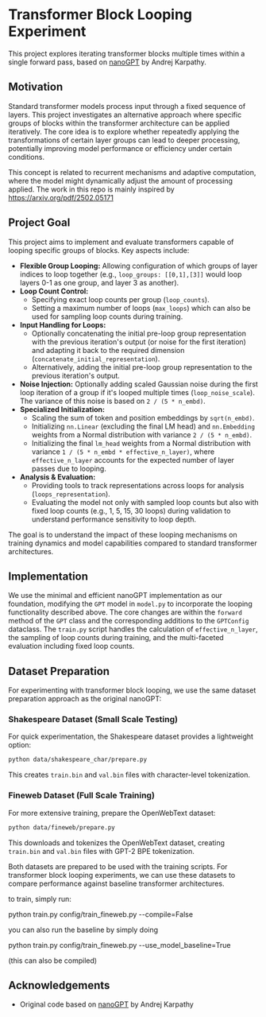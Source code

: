 # Transformer Block Looping Experiment

This project explores iterating transformer blocks multiple times within a single forward pass, based on [nanoGPT](https://github.com/karpathy/nanoGPT) by Andrej Karpathy.

## Motivation

Standard transformer models process input through a fixed sequence of layers. This project investigates an alternative approach where specific groups of blocks within the transformer architecture can be applied iteratively. The core idea is to explore whether repeatedly applying the transformations of certain layer groups can lead to deeper processing, potentially improving model performance or efficiency under certain conditions.

This concept is related to recurrent mechanisms and adaptive computation, where the model might dynamically adjust the amount of processing applied. The work in this repo is mainly inspired by https://arxiv.org/pdf/2502.05171

## Project Goal

This project aims to implement and evaluate transformers capable of looping specific groups of blocks. Key aspects include:
*   **Flexible Group Looping:** Allowing configuration of which groups of layer indices to loop together (e.g., `loop_groups: [[0,1],[3]]` would loop layers 0-1 as one group, and layer 3 as another).
*   **Loop Count Control:**
    *   Specifying exact loop counts per group (`loop_counts`).
    *   Setting a maximum number of loops (`max_loops`) which can also be used for sampling loop counts during training.
*   **Input Handling for Loops:**
    *   Optionally concatenating the initial pre-loop group representation with the previous iteration's output (or noise for the first iteration) and adapting it back to the required dimension (`concatenate_initial_representation`).
    *   Alternatively, adding the initial pre-loop group representation to the previous iteration's output.
*   **Noise Injection:** Optionally adding scaled Gaussian noise during the first loop iteration of a group if it's looped multiple times (`loop_noise_scale`). The variance of this noise is based on `2 / (5 * n_embd)`.
*   **Specialized Initialization:**
    *   Scaling the sum of token and position embeddings by `sqrt(n_embd)`.
    *   Initializing `nn.Linear` (excluding the final LM head) and `nn.Embedding` weights from a Normal distribution with variance `2 / (5 * n_embd)`.
    *   Initializing the final `lm_head` weights from a Normal distribution with variance `1 / (5 * n_embd * effective_n_layer)`, where `effective_n_layer` accounts for the expected number of layer passes due to looping.
*   **Analysis & Evaluation:**
    *   Providing tools to track representations across loops for analysis (`loops_representation`).
    *   Evaluating the model not only with sampled loop counts but also with fixed loop counts (e.g., 1, 5, 15, 30 loops) during validation to understand performance sensitivity to loop depth.

The goal is to understand the impact of these looping mechanisms on training dynamics and model capabilities compared to standard transformer architectures.

## Implementation

We use the minimal and efficient nanoGPT implementation as our foundation, modifying the `GPT` model in `model.py` to incorporate the looping functionality described above. The core changes are within the `forward` method of the `GPT` class and the corresponding additions to the `GPTConfig` dataclass. The `train.py` script handles the calculation of `effective_n_layer`, the sampling of loop counts during training, and the multi-faceted evaluation including fixed loop counts.

## Dataset Preparation

For experimenting with transformer block looping, we use the same dataset preparation approach as the original nanoGPT:

### Shakespeare Dataset (Small Scale Testing)

For quick experimentation, the Shakespeare dataset provides a lightweight option:

```sh
python data/shakespeare_char/prepare.py
```

This creates `train.bin` and `val.bin` files with character-level tokenization.

### Fineweb Dataset (Full Scale Training)

For more extensive training, prepare the OpenWebText dataset:

```sh
python data/fineweb/prepare.py
```

This downloads and tokenizes the OpenWebText dataset, creating `train.bin` and `val.bin` files with GPT-2 BPE tokenization.

Both datasets are prepared to be used with the training scripts. For transformer block looping experiments, we can use these datasets to compare performance against baseline transformer architectures.

to train, simply run:

python train.py config/train_fineweb.py --compile=False 

you can also run the baseline by simply doing

python train.py config/train_fineweb.py --use_model_baseline=True

(this can also be compiled)

## Acknowledgements

- Original code based on [nanoGPT](https://github.com/karpathy/nanoGPT) by Andrej Karpathy



